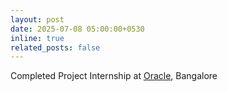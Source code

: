 ```yaml
---
layout: post
date: 2025-07-08 05:00:00+0530
inline: true
related_posts: false
---
```


<!-- A simple inline announcement with Markdown emoji! :sparkles: :smile: -->
Completed Project Internship at [Oracle](https://www.oracle.com/in/), Bangalore